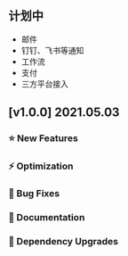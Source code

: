 ## 计划中

* 邮件
* 钉钉、飞书等通知
* 工作流
* 支付
* 三方平台接入

## [v1.0.0] 2021.05.03

### ⭐ New Features

### ⚡️ Optimization

### 🐞 Bug Fixes

### 📔 Documentation

### 🔨 Dependency Upgrades
